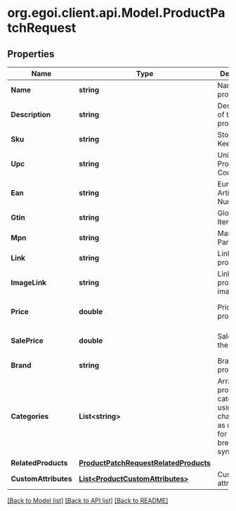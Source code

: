 
# org.egoi.client.api.Model.ProductPatchRequest

## Properties

Name | Type | Description | Notes
------------ | ------------- | ------------- | -------------
**Name** | **string** | Name of the product | [optional] 
**Description** | **string** | Description of the product | [optional] 
**Sku** | **string** | Stock Keeping Unit | [optional] 
**Upc** | **string** | Universal Product Code | [optional] 
**Ean** | **string** | European Article Numbering | [optional] 
**Gtin** | **string** | Global Trade Item Number | [optional] 
**Mpn** | **string** | Manufacturer Part Number | [optional] 
**Link** | **string** | Link for the product | [optional] 
**ImageLink** | **string** | Link for the product image | [optional] 
**Price** | **double** | Price of the product | [optional] [default to 0D]
**SalePrice** | **double** | Sale price of the product | [optional] [default to 0D]
**Brand** | **string** | Brand of the product | [optional] 
**Categories** | **List&lt;string&gt;** | Array of product categories, using the character &#39;&gt;&#39; as delimiter for the breadcrumb                         syntax | [optional] 
**RelatedProducts** | [**ProductPatchRequestRelatedProducts**](ProductPatchRequestRelatedProducts.md) |  | [optional] 
**CustomAttributes** | [**List&lt;ProductCustomAttributes&gt;**](ProductCustomAttributes.md) | Custom attributes | [optional] 

[[Back to Model list]](../README.md#documentation-for-models)
[[Back to API list]](../README.md#documentation-for-api-endpoints)
[[Back to README]](../README.md)

